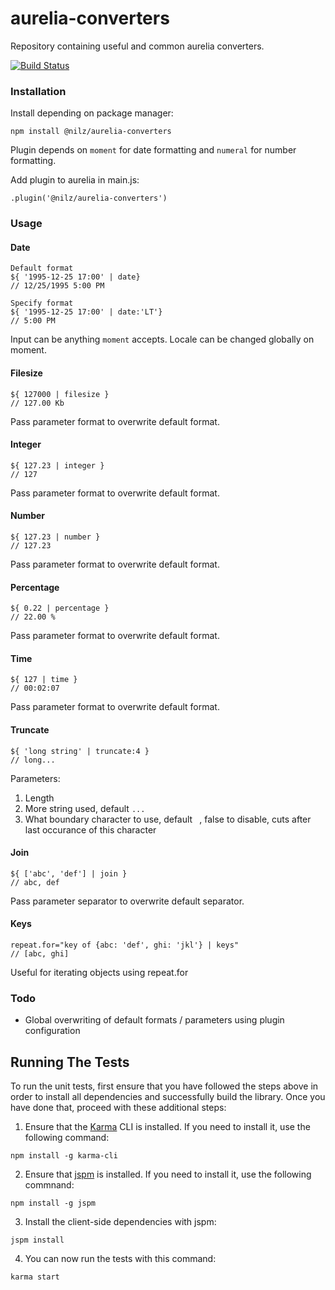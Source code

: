 # aurelia-converters

Repository containing useful and common aurelia converters.

[![Build Status](https://travis-ci.org/Nilz11/aurelia-converters.svg?branch=master)](https://travis-ci.org/Nilz11/aurelia-converters)

### Installation

Install depending on package manager:

`npm install @nilz/aurelia-converters`

Plugin depends on `moment` for date formatting and `numeral` for number formatting.

Add plugin to aurelia in main.js:

`.plugin('@nilz/aurelia-converters')`

### Usage

#### Date

```
Default format
${ '1995-12-25 17:00' | date}
// 12/25/1995 5:00 PM

Specify format
${ '1995-12-25 17:00' | date:'LT'}
// 5:00 PM
```

Input can be anything `moment` accepts. Locale can be changed globally on moment.

#### Filesize

```
${ 127000 | filesize }
// 127.00 Kb
```

Pass parameter format to overwrite default format.

#### Integer

```
${ 127.23 | integer }
// 127
```

Pass parameter format to overwrite default format.

#### Number

```
${ 127.23 | number }
// 127.23
```

Pass parameter format to overwrite default format.

#### Percentage

```
${ 0.22 | percentage }
// 22.00 %
```

Pass parameter format to overwrite default format.

#### Time

```
${ 127 | time }
// 00:02:07
```

Pass parameter format to overwrite default format.

#### Truncate

```
${ 'long string' | truncate:4 }
// long...
```

Parameters:
1. Length
2. More string used, default `...`
3. What boundary character to use, default ` `, false to disable, cuts after last occurance of this character

#### Join

```
${ ['abc', 'def'] | join }
// abc, def
```

Pass parameter separator to overwrite default separator.

#### Keys

```
repeat.for="key of {abc: 'def', ghi: 'jkl'} | keys"
// [abc, ghi]
```

Useful for iterating objects using repeat.for

### Todo

- Global overwriting of default formats / parameters using plugin configuration

## Running The Tests

To run the unit tests, first ensure that you have followed the steps above in order to install all dependencies and successfully build the library. Once you have done that, proceed with these additional steps:

1. Ensure that the [Karma](http://karma-runner.github.io/) CLI is installed. If you need to install it, use the following command:

  ```shell
  npm install -g karma-cli
  ```
2. Ensure that [jspm](http://jspm.io/) is installed. If you need to install it, use the following commnand:

  ```shell
  npm install -g jspm
  ```
3. Install the client-side dependencies with jspm:

  ```shell
  jspm install
  ```

4. You can now run the tests with this command:

  ```shell
  karma start
  ```
